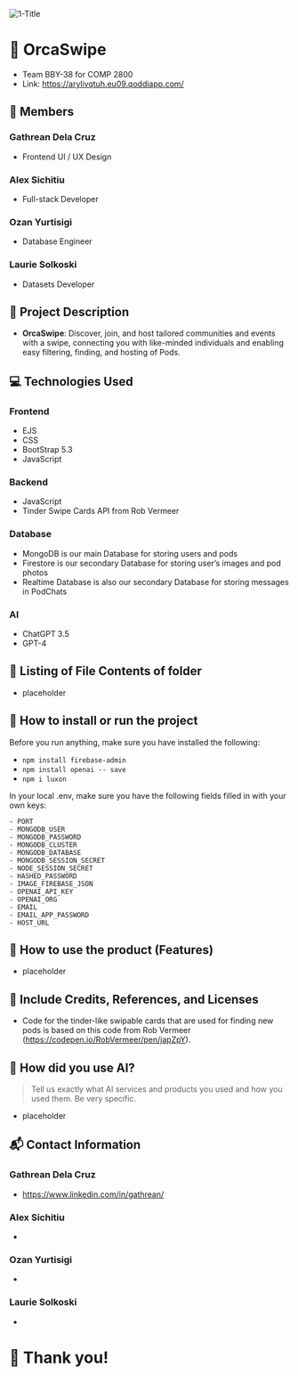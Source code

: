 ![1-Title](https://github.com/gathrean/2800-202310-BBY38/assets/77172769/342627a2-d3ce-48b9-af8b-f39e5a742f9b)

# 🐋 OrcaSwipe
- Team BBY-38 for COMP 2800
- Link: https://arylivqtuh.eu09.qoddiapp.com/

## 👏 Members

### Gathrean Dela Cruz
- Frontend UI / UX Design

### Alex Sichitiu
- Full-stack Developer

### Ozan Yurtisigi
- Database Engineer

### Laurie Solkoski
- Datasets Developer

## 📖 Project Description

- <b>OrcaSwipe</b>: Discover, join, and host tailored communities and events with a swipe, connecting you with like-minded individuals and enabling easy filtering, finding, and hosting of Pods.

## 💻 Technologies Used

### Frontend
- EJS
- CSS
- BootStrap 5.3
- JavaScript

### Backend
- JavaScript
- Tinder Swipe Cards API from Rob Vermeer

### Database
- MongoDB is our main Database for storing users and pods
- Firestore is our secondary Database for storing user’s images and pod photos
- Realtime Database is also our secondary Database for storing messages in PodChats

### AI
- ChatGPT 3.5
- GPT-4

## 📁 Listing of File Contents of folder

- placeholder

## 💾 How to install or run the project

Before you run anything, make sure you have installed the following:
- `npm install firebase-admin`
- `npm install openai -- save`
- `npm i luxon`


In your local .env, make sure you have the following fields filled in with your own keys:
```
- PORT
- MONGODB_USER
- MONGODB_PASSWORD
- MONGODB_CLUSTER
- MONGODB_DATABASE
- MONGODB_SESSION_SECRET
- NODE_SESSION_SECRET
- HASHED_PASSWORD
- IMAGE_FIREBASE_JSON
- OPENAI_API_KEY
- OPENAI_ORG
- EMAIL
- EMAIL_APP_PASSWORD
- HOST_URL
```

## 📲 How to use the product (Features)

- placeholder

## 🤝 Include Credits, References, and Licenses

- Code for the tinder-like swipable cards that are used for finding new pods is based on this code from Rob Vermeer (https://codepen.io/RobVermeer/pen/japZpY).

## 🤖 How did you use AI?

> Tell us exactly what AI services and products you used and how you used them. Be very specific.

- placeholder

## 📬 Contact Information

### Gathrean Dela Cruz
- https://www.linkedin.com/in/gathrean/

### Alex Sichitiu
- 

### Ozan Yurtisigi
- 

### Laurie Solkoski
- 

# 🫡 Thank you!
